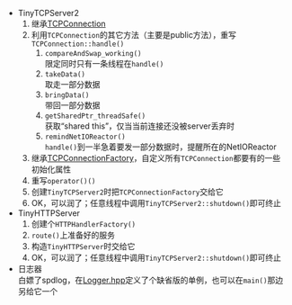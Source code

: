 - TinyTCPServer2
  1. 继承[TCPConnection](./include/TinyTCPServer2/TCPConnection.hpp)
  2. 利用`TCPConnection`的其它方法（主要是public方法），重写`TCPConnection::handle()`
     1. `compareAndSwap_working()`<br>
        限定同时只有一条线程在`handle()`
     2. `takeData()`<br>
        取走一部分数据
     3. `bringData()`<br>
        带回一部分数据
     4. `getSharedPtr_threadSafe()`<br>
        获取“shared this”，仅当当前连接还没被server丢弃时
     5. `remindNetIOReactor()`<br>
        `handle()`到一半急着要发一部分数据时，提醒所在的NetIOReactor
  3. 继承[TCPConnectionFactory](./include/TinyTCPServer2/TCPConnectionFactory.hpp)，自定义所有`TCPConnection`都要有的一些初始化属性
  4. 重写`operator()()`
  5. 创建`TinyTCPServer2`时把`TCPConnectionFactory`交给它
  6. OK，可以润了；任意线程中调用`TinyTCPServer2::shutdown()`即可终止
- TinyHTTPServer<br>
  1. 创建个`HTTPHandlerFactory()`
  2. `route()`上准备好的服务
  3. 构造`TinyHTTPServer`时交给它
  4. OK，可以润了；任意线程中调用`TinyTCPServer2::shutdown()`即可终止
- 日志器<br>
  白嫖了spdlog，在[Logger.hpp](./include/TinyTCPServer2/Logger.hpp)定义了个缺省版的单例，也可以在`main()`那边另给它一个
